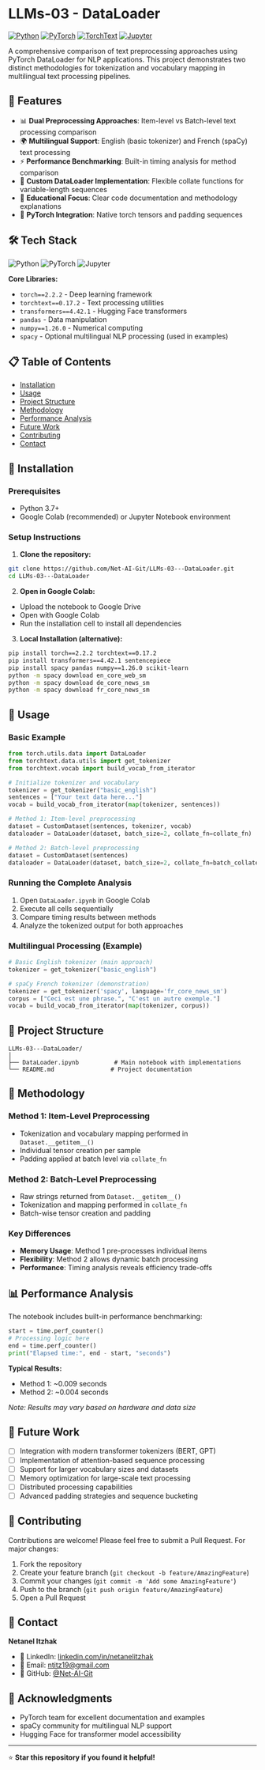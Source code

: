 # LLMs-03 - DataLoader

[![Python](https://img.shields.io/badge/Python-3.7%2B-blue?logo=python&logoColor=white)](https://python.org)
[![PyTorch](https://img.shields.io/badge/PyTorch-2.2.2-red?logo=pytorch&logoColor=white)](https://pytorch.org)
[![TorchText](https://img.shields.io/badge/TorchText-0.17.2-orange)](https://pytorch.org/text)
[![Jupyter](https://img.shields.io/badge/Jupyter-Notebook-orange?logo=jupyter&logoColor=white)](https://jupyter.org)

A comprehensive comparison of text preprocessing approaches using PyTorch DataLoader for NLP applications. This project demonstrates two distinct methodologies for tokenization and vocabulary mapping in multilingual text processing pipelines.

## 🚀 Features

- 📊 **Dual Preprocessing Approaches**: Item-level vs Batch-level text processing comparison
- 🌍 **Multilingual Support**: English (basic tokenizer) and French (spaCy) text processing  
- ⚡ **Performance Benchmarking**: Built-in timing analysis for method comparison
- 🔧 **Custom DataLoader Implementation**: Flexible collate functions for variable-length sequences
- 📝 **Educational Focus**: Clear code documentation and methodology explanations
- 🎯 **PyTorch Integration**: Native torch tensors and padding sequences

## 🛠️ Tech Stack

![Python](https://img.shields.io/badge/Python-3776AB?style=flat&logo=python&logoColor=white)
![PyTorch](https://img.shields.io/badge/PyTorch-EE4C2C?style=flat&logo=pytorch&logoColor=white)
![Jupyter](https://img.shields.io/badge/Jupyter-F37626?style=flat&logo=jupyter&logoColor=white)

**Core Libraries:**
- `torch==2.2.2` - Deep learning framework
- `torchtext==0.17.2` - Text processing utilities
- `transformers==4.42.1` - Hugging Face transformers
- `pandas` - Data manipulation  
- `numpy==1.26.0` - Numerical computing
- `spacy` - Optional multilingual NLP processing (used in examples)

## 📋 Table of Contents

- [Installation](#installation)
- [Usage](#usage)
- [Project Structure](#project-structure)
- [Methodology](#methodology)
- [Performance Analysis](#performance-analysis)
- [Future Work](#future-work)
- [Contributing](#contributing)
- [Contact](#contact)

## 🔧 Installation

### Prerequisites
- Python 3.7+
- Google Colab (recommended) or Jupyter Notebook environment

### Setup Instructions

1. **Clone the repository:**
```bash
git clone https://github.com/Net-AI-Git/LLMs-03---DataLoader.git
cd LLMs-03---DataLoader
```

2. **Open in Google Colab:**
- Upload the notebook to Google Drive
- Open with Google Colab
- Run the installation cell to install all dependencies

3. **Local Installation (alternative):**
```bash
pip install torch==2.2.2 torchtext==0.17.2
pip install transformers==4.42.1 sentencepiece
pip install spacy pandas numpy==1.26.0 scikit-learn
python -m spacy download en_core_web_sm
python -m spacy download de_core_news_sm  
python -m spacy download fr_core_news_sm
```

## 🎯 Usage

### Basic Example

```python
from torch.utils.data import DataLoader
from torchtext.data.utils import get_tokenizer
from torchtext.vocab import build_vocab_from_iterator

# Initialize tokenizer and vocabulary
tokenizer = get_tokenizer("basic_english")
sentences = ["Your text data here..."]
vocab = build_vocab_from_iterator(map(tokenizer, sentences))

# Method 1: Item-level preprocessing
dataset = CustomDataset(sentences, tokenizer, vocab)
dataloader = DataLoader(dataset, batch_size=2, collate_fn=collate_fn)

# Method 2: Batch-level preprocessing  
dataset = CustomDataset(sentences)
dataloader = DataLoader(dataset, batch_size=2, collate_fn=batch_collate_fn)
```

### Running the Complete Analysis

1. Open `DataLoader.ipynb` in Google Colab
2. Execute all cells sequentially
3. Compare timing results between methods
4. Analyze the tokenized output for both approaches

### Multilingual Processing (Example)

```python
# Basic English tokenizer (main approach)
tokenizer = get_tokenizer("basic_english")

# spaCy French tokenizer (demonstration)
tokenizer = get_tokenizer('spacy', language='fr_core_news_sm')
corpus = ["Ceci est une phrase.", "C'est un autre exemple."]
vocab = build_vocab_from_iterator(map(tokenizer, corpus))
```

## 📁 Project Structure

```
LLMs-03---DataLoader/
│
├── DataLoader.ipynb          # Main notebook with implementations
└── README.md                # Project documentation
```

## 🔬 Methodology

### Method 1: Item-Level Preprocessing
- Tokenization and vocabulary mapping performed in `Dataset.__getitem__()`
- Individual tensor creation per sample
- Padding applied at batch level via `collate_fn`

### Method 2: Batch-Level Preprocessing  
- Raw strings returned from `Dataset.__getitem__()`
- Tokenization and mapping performed in `collate_fn`
- Batch-wise tensor creation and padding

### Key Differences
- **Memory Usage**: Method 1 pre-processes individual items
- **Flexibility**: Method 2 allows dynamic batch processing
- **Performance**: Timing analysis reveals efficiency trade-offs

## 📊 Performance Analysis

The notebook includes built-in performance benchmarking:

```python
start = time.perf_counter()
# Processing logic here
end = time.perf_counter()
print("Elapsed time:", end - start, "seconds")
```

**Typical Results:**
- Method 1: ~0.009 seconds
- Method 2: ~0.004 seconds

*Note: Results may vary based on hardware and data size*

## 🚀 Future Work

- [ ] Integration with modern transformer tokenizers (BERT, GPT)
- [ ] Implementation of attention-based sequence processing
- [ ] Support for larger vocabulary sizes and datasets
- [ ] Memory optimization for large-scale text processing
- [ ] Distributed processing capabilities
- [ ] Advanced padding strategies and sequence bucketing

## 🤝 Contributing

Contributions are welcome! Please feel free to submit a Pull Request. For major changes:

1. Fork the repository
2. Create your feature branch (`git checkout -b feature/AmazingFeature`)
3. Commit your changes (`git commit -m 'Add some AmazingFeature'`)
4. Push to the branch (`git push origin feature/AmazingFeature`)
5. Open a Pull Request

## 👤 Contact

**Netanel Itzhak**
- 💼 LinkedIn: [linkedin.com/in/netanelitzhak](https://www.linkedin.com/in/netanelitzhak)
- 📧 Email: ntitz19@gmail.com
- 🐙 GitHub: [@Net-AI-Git](https://github.com/Net-AI-Git)

## 🙏 Acknowledgments

- PyTorch team for excellent documentation and examples
- spaCy community for multilingual NLP support
- Hugging Face for transformer model accessibility

---

⭐ **Star this repository if you found it helpful!**

